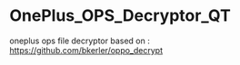 # OnePlus_OPS_Decryptor_QT
 oneplus ops file decryptor
 based on : https://github.com/bkerler/oppo_decrypt
